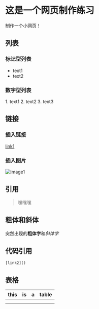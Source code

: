# 这是一个网页制作练习

制作一个小网页！

## 列表
### 标记型列表

- text1
- text2

### 数字型列表

1\. text1
2\. text2
3\. text3

## 链接
### 插入链接
[link1](https://www.jianshu.com/p/e5986cd1a618)
### 插入图片
![image1](https://timgsa.baidu.com/timg?image&quality=80&size=b9999_10000&sec=1596121974500&di=a8c059cf399a36207de75e87690514ae&imgtype=0&src=http%3A%2F%2Fp3.itc.cn%2Fq_70%2Fimages03%2F20200608%2F656c058375b14693bc270a94dd1809eb.png)

## 引用
> 嘿嘿嘿

## 粗体和斜体
突然出现的**粗体字**和*斜体字*

## 代码引用
`[link2]()`

## 表格
| this|  is |  a  |table|
|-----|:---:|:---:|----:|
|     |     |     |     |
|     |     |     |     |
